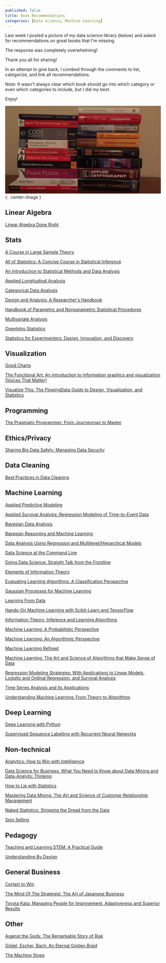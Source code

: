 ```yaml
---
published: false
title: Book Recommendations
categories: [Data Science, Machine Learning]
---
```



Last week I posted a picture of my data science library (below) and asked for recommendations on great books that I'm missing.

The response was completely overwhelming! 

Thank you all for sharing! 

In an attempt to give back, I combed through the comments to list, categorize, and link all recommendations. 

Note: It wasn't always clear which book should go into which category or even which categories to include, but I did my best.

Enjoy!



![image](/assets/images/ml_books.png?raw=true){: .center-image }

## Linear Algebra

[Linear Algebra Done Right](https://amzn.to/2pR8MU2)


## Stats 

[A Course in Large Sample Theory](https://amzn.to/2GUvq5Y)

[All of Statistics: A Concise Course in Statistical Inference](https://amzn.to/2uxET0A)

[An Introduction to Statistical Methods and Data Analysis](https://amzn.to/2GmNZ1s)

[Applied Longitudinal Analysis](https://amzn.to/2pQqyXA)

[Categorical Data Analysis](https://amzn.to/2E2Z06k)

[Design and Analysis: A Researcher's Handbook](https://amzn.to/2pQzkon)

[Handbook of Parametric and Nonparametric Statistical Procedures](https://amzn.to/2Ih0Y5F)

[Multivariate Analysis](https://amzn.to/2E2YIfK)

[OpenIntro Statistics](https://bit.ly/1FNQSUQ)

[Statistics for Experimenters: Design, Innovation, and Discovery](https://amzn.to/2GjSvOh)


## Visualization

[Good Charts](https://amzn.to/2GUllWE)

[The Functional Art: An introduction to information graphics and visualization (Voices That Matter)](https://amzn.to/2GjGlZM)

[Visualize This: The FlowingData Guide to Design, Visualization, and Statistics](https://amzn.to/2E5uDfj)


## Programming
[The Pragmatic Programmer: From Journeyman to Master](https://amzn.to/2pPG1bf)


## Ethics/Privacy

[Sharing Big Data Safely: Managing Data Security](https://amzn.to/2GU0Eu3)


## Data Cleaning
[Best Practices in Data Cleaning](https://amzn.to/2IeCYjy)


## Machine Learning

[Applied Predictive Modeling](https://amzn.to/2GjnA94)

[Applied Survival Analysis: Regression Modeling of Time-to-Event Data](https://amzn.to/2uu2srd)

[Bayesian Data Analysis](https://amzn.to/2uv1N8Z)

[Bayesian Reasoning and Machine Learning](https://amzn.to/2pRbQQP)

[Data Analysis Using Regression and Multilevel/Hierarchical Models](https://amzn.to/2GVszd6)

[Data Science at the Command Line](https://amzn.to/2GjsmiQ)

[Doing Data Science: Straight Talk from the Frontline](https://amzn.to/2J5biPk)

[Elements of Information Theory](https://amzn.to/2J1ddEu)

[Evaluating Learning Algorithms: A Classification Perspective](https://amzn.to/2GYSCjG)



[Gaussian Processes for Machine Learning](https://amzn.to/2uB5eL0)

[Learning From Data](https://amzn.to/2pR8T2w)

[Hands-On Machine Learning with Scikit-Learn and TensorFlow](https://amzn.to/2E4PK1D)

[Information Theory, Inference and Learning Algorithms](https://amzn.to/2GEgMlC)

[Machine Learning: A Probabilistic Perspective](https://amzn.to/2GjRv0C)

[Machine Learning: An Algorithmic Perspective](https://amzn.to/2J3RV9h)

[Machine Learning Refined](https://amzn.to/2GUDG67)

[Machine Learning: The Art and Science of Algorithms that Make Sense of Data](https://amzn.to/2GAQKzT)

[Regression Modeling Strategies: With Applications to Linear Models, Logistic and Ordinal Regression, and Survival Analysis](https://amzn.to/2GoqC7X)

[Time Series Analysis and Its Applications](https://amzn.to/2uABVsm)

[Understanding Machine Learning: From Theory to Algorithms](https://amzn.to/2IeISB2)


## Deep Learning

[Deep Learning with Python](https://bit.ly/2pPpLpE)

[Supervised Sequence Labelling with Recurrent Neural Networks](https://bit.ly/2E4T7Wf)


## Non-technical

[Analytics: How to Win with Intelligence](https://amzn.to/2GIZ14y)

[Data Science for Business: What You Need to Know about Data Mining and Data-Analytic Thinking](https://oreil.ly/JXlOIo)

[How to Lie with Statistics](https://amzn.to/2Ghu5Jv)

[Mastering Data Mining: The Art and Science of Customer Relationship Management](https://amzn.to/2GmhWCQ)

[Naked Statistics: Stripping the Dread from the Data](https://amzn.to/2pNBjL8)

[Spin Selling](https://amzn.to/2Gjj9XH)



## Pedagogy

[Teaching and Learning STEM: A Practical Guide](https://amzn.to/2GUEXtM)

[Understanding By Design](https://amzn.to/2GmsiyF)



## General Business

[Certain to Win](https://amzn.to/2GjyVpx)

[The Mind Of The Strategist: The Art of Japanese Business](https://amzn.to/2GWoLrZ)

[Toyota Kata: Managing People for Improvement, Adaptiveness and Superior Results](https://amzn.to/2GnmZz2)





## Other

[Against the Gods: The Remarkable Story of Risk](https://amzn.to/2GmXP3o)

[Gödel, Escher, Bach: An Eternal Golden Braid](https://amzn.to/2GyS6ev)

[The Machine Stops](https://bit.ly/2pTnDgu)
